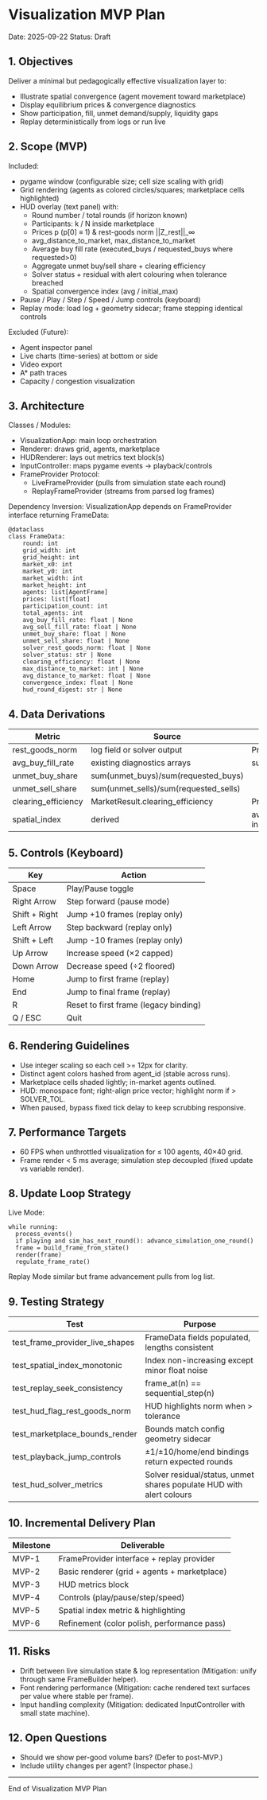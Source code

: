 # Visualization MVP Plan
Date: 2025-09-22
Status: Draft

## 1. Objectives
Deliver a minimal but pedagogically effective visualization layer to:
- Illustrate spatial convergence (agent movement toward marketplace)
- Display equilibrium prices & convergence diagnostics
- Show participation, fill, unmet demand/supply, liquidity gaps
- Replay deterministically from logs or run live

## 2. Scope (MVP)
Included:
- pygame window (configurable size; cell size scaling with grid)
- Grid rendering (agents as colored circles/squares; marketplace cells highlighted)
- HUD overlay (text panel) with:
  - Round number / total rounds (if horizon known)
  - Participants: k / N inside marketplace
  - Prices p (p[0] ≡ 1) & rest-goods norm ||Z_rest||_∞
  - avg_distance_to_market, max_distance_to_market
  - Average buy fill rate (executed_buys / requested_buys where requested>0)
  - Aggregate unmet buy/sell share + clearing efficiency
  - Solver status + residual with alert colouring when tolerance breached
  - Spatial convergence index (avg / initial_max)
- Pause / Play / Step / Speed / Jump controls (keyboard)
- Replay mode: load log + geometry sidecar; frame stepping identical controls

Excluded (Future):
- Agent inspector panel
- Live charts (time-series) at bottom or side
- Video export
- A* path traces
- Capacity / congestion visualization

## 3. Architecture
Classes / Modules:
- VisualizationApp: main loop orchestration
- Renderer: draws grid, agents, marketplace
- HUDRenderer: lays out metrics text block(s)
- InputController: maps pygame events → playback/controls
- FrameProvider Protocol:
  - LiveFrameProvider (pulls from simulation state each round)
  - ReplayFrameProvider (streams from parsed log frames)

Dependency Inversion:
VisualizationApp depends on FrameProvider interface returning FrameData:
```
@dataclass
class FrameData:
    round: int
    grid_width: int
    grid_height: int
    market_x0: int
    market_y0: int
    market_width: int
    market_height: int
    agents: list[AgentFrame]
    prices: list[float]
    participation_count: int
    total_agents: int
    avg_buy_fill_rate: float | None
    avg_sell_fill_rate: float | None
    unmet_buy_share: float | None
    unmet_sell_share: float | None
    solver_rest_goods_norm: float | None
    solver_status: str | None
    clearing_efficiency: float | None
    max_distance_to_market: int | None
    avg_distance_to_market: float | None
    convergence_index: float | None
    hud_round_digest: str | None
```

## 4. Data Derivations
Metric | Source | Derivation
------ | ------ | ----------
rest_goods_norm | log field or solver output | Provided by simulation
avg_buy_fill_rate | existing diagnostics arrays | sum(executed_buys)/sum(requested_buys)
unmet_buy_share | sum(unmet_buys)/sum(requested_buys)
unmet_sell_share | sum(unmet_sells)/sum(requested_sells)
clearing_efficiency | MarketResult.clearing_efficiency | Provided property
spatial_index | derived | avg_distance / initial_max_distance (store initial)

## 5. Controls (Keyboard)
Key | Action
--- | ------
Space | Play/Pause toggle
Right Arrow | Step forward (pause mode)
Shift + Right | Jump +10 frames (replay only)
Left Arrow | Step backward (replay only)
Shift + Left | Jump -10 frames (replay only)
Up Arrow | Increase speed (×2 capped)
Down Arrow | Decrease speed (÷2 floored)
Home | Jump to first frame (replay)
End | Jump to final frame (replay)
R | Reset to first frame (legacy binding)
Q / ESC | Quit

## 6. Rendering Guidelines
- Use integer scaling so each cell >= 12px for clarity.
- Distinct agent colors hashed from agent_id (stable across runs).
- Marketplace cells shaded lightly; in-market agents outlined.
- HUD: monospace font; right-align price vector; highlight norm if > SOLVER_TOL.
- When paused, bypass fixed tick delay to keep scrubbing responsive.

## 7. Performance Targets
- 60 FPS when unthrottled visualization for ≤ 100 agents, 40×40 grid.
- Frame render < 5 ms average; simulation step decoupled (fixed update vs variable render).

## 8. Update Loop Strategy
Live Mode:
```
while running:
  process_events()
  if playing and sim_has_next_round(): advance_simulation_one_round()
  frame = build_frame_from_state()
  render(frame)
  regulate_frame_rate()
```
Replay Mode similar but frame advancement pulls from log list.

## 9. Testing Strategy
Test | Purpose
---- | -------
test_frame_provider_live_shapes | FrameData fields populated, lengths consistent
test_spatial_index_monotonic | Index non-increasing except minor float noise
test_replay_seek_consistency | frame_at(n) == sequential_step(n)
test_hud_flag_rest_goods_norm | HUD highlights norm when > tolerance
test_marketplace_bounds_render | Bounds match config geometry sidecar
test_playback_jump_controls | ±1/±10/home/end bindings return expected rounds
test_hud_solver_metrics | Solver residual/status, unmet shares populate HUD with alert colours

## 10. Incremental Delivery Plan
Milestone | Deliverable
--------- | -----------
MVP-1 | FrameProvider interface + replay provider
MVP-2 | Basic renderer (grid + agents + marketplace)
MVP-3 | HUD metrics block
MVP-4 | Controls (play/pause/step/speed)
MVP-5 | Spatial index metric & highlighting
MVP-6 | Refinement (color polish, performance pass)

## 11. Risks
- Drift between live simulation state & log representation (Mitigation: unify through same FrameBuilder helper).
- Font rendering performance (Mitigation: cache rendered text surfaces per value where stable per frame).
- Input handling complexity (Mitigation: dedicated InputController with small state machine).

## 12. Open Questions
- Should we show per-good volume bars? (Defer to post-MVP.)
- Include utility changes per agent? (Inspector phase.)

---
End of Visualization MVP Plan
